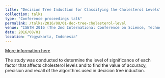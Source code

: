 ```yaml
---
title: "Decision Tree Induction for Classifying the Cholesterol Levels"
collection: talks
type: "Conference proceedings talk"
permalink: /talks/2016/08/01-dec-tree-cholesterol-level
venue: "ISETH 2016 (The 2nd International Conference on Science, Technology, and Humanity)"
date: 2016/08/01
location: "Yogyakarta, Indonesia"
---
```


[More information here](https://publikasiilmiah.ums.ac.id/xmlui/handle/11617/7481)

The study was conducted to determine the level of significance of each factor that affects cholesterol levels and to find the value of accuracy, precision and recall of the algorithms used in decision tree induction.
